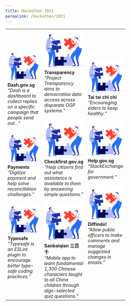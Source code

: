 ```yaml
---
title: Hackathon 2021
permalink: /hackathon/2021
---
```

<table width="300px">
<tbody>
      <td width="100px">
          <a href=""><img src="/images/solve.svg" alt="Dash.gov.sg" title="Dash.gov.sg"/></a><br /><strong>Dash.gov.sg</strong><br /><em>“Dash is a dashboard to collect replies on a specific campaign that people send out. .”</em>
          <br /><br />
          <a href=""><img src="/images/solve.svg" alt="Payments" title="Payments" /></a><br /><strong>Payments</strong><br /><em>“Digitize payment and help solve reconciliation challenges.”</em> 
          <br /><br />
          <a href=""><img src="/images/solve.svg" alt="Typesafe" title="Typesafe" /></a><br /><strong>Typesafe</strong><br /><em>“Typesafe is an ESLint plugin to encourage better type-safe coding practices.”</em> 
      </td>
      <td width="100px">
          <a href=""><img src="/images/solve.svg" alt="Transparency" title="Transparency" /></a><br /><strong>Transparency</strong><br /><em>“Project Transparency aims to democratise data access across disparate OGP systems.”</em> 
          <br /><br />
          <a href=""><img src="/images/solve.svg" alt="Checkfirst.gov.sg" title="Checkfirst.gov.sg" /></a><br /><strong>Checkfirst.gov.sg</strong><br /><em>“Help citizens find out what assistance is available to them by answering simple questions.”</em> 
          <br /><br />
          <a href=""><img src="/images/solve.svg" alt="Sanbaiqian 三百千" title="Sanbaiqian 三百千" /></a><br /><strong>Sanbaiqian 三百千</strong><br /><em>“Mobile app to learn fundamental 1,300 Chinese characters taught to all China children through algo-selected quiz questions.”</em> 
      </td>
      <td width="100px">
          <a href=""><img src="/images/solve.svg" alt="Tai tai chi chi" title="Tai tai chi chi" /></a><br /><strong>Tai tai chi chi</strong><br /><em>“Encouraging elders to keep healthy.”</em> 
          <br /><br />
          <a href=""><img src="/images/solve.svg" alt="Help.gov.sg" title="Help.gov.sg" /></a><br /><strong>Help.gov.sg</strong><br /><em>“StackExchange for government.”</em> 
          <br /><br />
          <a href=""><img src="/images/solve.svg" alt="Diffindo!" title="Diffindo!" /></a><br /><strong>Diffindo!</strong><br /><em>“Allow public officers to make comments and manage suggested changes in emails.”</em> 
          <br /><br />
      </td>
</tbody>
</table>
